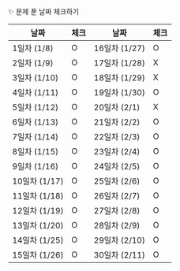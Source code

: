 ✨ 문제 푼 날짜 체크하기

| 날짜 | 체크 | 날짜 | 체크 |
| --- | --- | --- | --- |
| 1일차 (1/8) | O | 16일차 (1/27) | O | 31일차 (2/12) | O |
| 2일차 (1/9) | O | 17일차 (1/28) | X | 
| 3일차 (1/10) | O | 18일차 (1/29) | X | 
| 4일차 (1/11) | O | 19일차 (1/30) | O |
| 5일차 (1/12) | O | 20일차 (2/1) | X | 
| 6일차 (1/13) | O | 21일차 (2/2) | O |  
| 7일차 (1/14) | O | 22일차 (2/3) | O |
| 8일차 (1/15) | O | 23일차 (2/4) | O |
| 9일차 (1/16) | O | 24일차 (2/5) | O |
| 10일차 (1/17) | O | 25일차 (2/6) | O |
| 11일차 (1/18) | O | 26일차 (2/7) | O |
| 12일차 (1/19) | O | 27일차 (2/8) | O |
| 13일차 (1/20) | O | 28일차 (2/9) | O |
| 14일차 (1/25) | O | 29일차 (2/10) | O |
| 15일차 (1/26) | O | 30일차 (2/11) | O |